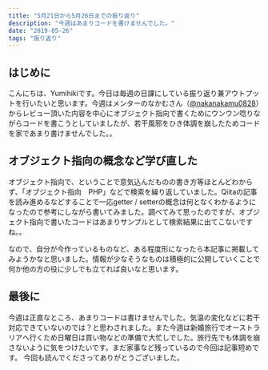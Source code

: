 ```yaml
---
title: "5月21日から5月26日までの振り返り"
description: "今週はあまりコードを書けませんでした。"
date: "2019-05-26"
tags: "振り返り"
---
```


## はじめに
こんにちは、Yumihikiです。今日は毎週の日課にしている振り返り兼アウトプットを行いたいと思います。今週はメンターのなかむさん（[@nakanakamu0828](https://twitter.com/nakanakamu0828)）からレビュー頂いた内容を中心にオブジェクト指向で書くためにウンウン唸りながらコードを書こうとしていましたが、若干風邪をひき体調を崩したためコードを家であまり書けませんでした。。

## オブジェクト指向の概念など学び直した
オブジェクト指向で、ということで意気込んだものの書き方等ほとんどわからず、「オブジェクト指向　PHP」などで検索を繰り返していました。Qiitaの記事を読み進めるなどすることで一応getter / setterの概念は何となくわかるようになったので参考にしながら書いてみました。調べてみて思ったのですが、オブジェクト指向で書いたコードはあまりサンプルとして検索結果に出てこないですね。。

なので、自分が今作っているものなど、ある程度形になったら本記事に掲載してみようかなと思いました。情報が少なそうなものは積極的に公開していくことで何か他の方の役に少しでも立てれば良いなと思います。

## 最後に
今週は正直なところ、あまりコードは書けませんでした。気温の変化などに若干対応できていないのでは？と思わされました。また今週は新婚旅行でオーストラリアへ行くため日曜日は買い物などの準備で大忙しでした。旅行先でも体調を崩さないように気をつけたいです。まだ家事など残っているので今回は記事短めです。
今回も読んでくださってありがとうございました。
